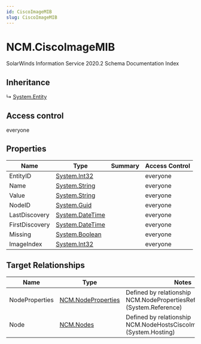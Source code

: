 ```yaml
---
id: CiscoImageMIB
slug: CiscoImageMIB
---
```


# NCM.CiscoImageMIB

SolarWinds Information Service 2020.2 Schema Documentation Index

## Inheritance

↳ [System.Entity](./../System/Entity)

## Access control

everyone

## Properties

| Name | Type | Summary | Access Control |
| ------ | ------ | ------ | ------ |
| EntityID | [System.Int32](https://docs.microsoft.com/en-us/dotnet/api/system.int32) |  | everyone |
| Name | [System.String](https://docs.microsoft.com/en-us/dotnet/api/system.string) |  | everyone |
| Value | [System.String](https://docs.microsoft.com/en-us/dotnet/api/system.string) |  | everyone |
| NodeID | [System.Guid](https://docs.microsoft.com/en-us/dotnet/api/system.guid) |  | everyone |
| LastDiscovery | [System.DateTime](https://docs.microsoft.com/en-us/dotnet/api/system.datetime) |  | everyone |
| FirstDiscovery | [System.DateTime](https://docs.microsoft.com/en-us/dotnet/api/system.datetime) |  | everyone |
| Missing | [System.Boolean](https://docs.microsoft.com/en-us/dotnet/api/system.boolean) |  | everyone |
| ImageIndex | [System.Int32](https://docs.microsoft.com/en-us/dotnet/api/system.int32) |  | everyone |

## Target Relationships

| Name | Type | Notes |
| ------ | ------ | ------ |
| NodeProperties | [NCM.NodeProperties](./../NCM/NodeProperties) | Defined by relationship NCM.NodePropertiesRefCiscoImageMIB (System.Reference) |
| Node | [NCM.Nodes](./../NCM/Nodes) | Defined by relationship NCM.NodeHostsCiscoImageMIB (System.Hosting) |

